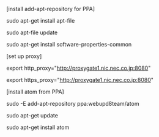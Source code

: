 
[install add-apt-repository for PPA]

sudo apt-get install apt-file

sudo apt-file update

sudo apt-get install software-properties-common

[set up proxy]

export http_proxy="http://proxygate1.nic.nec.co.jp:8080"

export https_proxy="http://proxygate1.nic.nec.co.jp:8080"

[install atom from PPA]

sudo -E add-apt-repository ppa:webupd8team/atom

sudo apt-get update

sudo apt-get install atom
